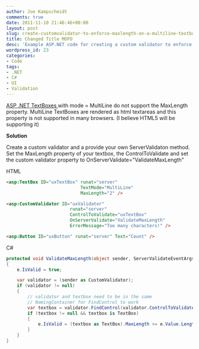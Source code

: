 ```yaml
---
author: Joe Kampschmidt
comments: true
date: 2011-11-10 21:46:46+00:00
layout: post
slug: create-customvalidator-to-enforce-maxlength-on-a-multiline-textbox
title: Changed Title MOFO
desc: 'Example ASP.NET code for creating a custom validator to enforce a maximum length on a multiline textbox'
wordpress_id: 23
categories:
- Code
tags:
- .NET
- C#
- UI
- Validation
---
```


[ASP .NET TextBoxes ](http://msdn.microsoft.com/en-us/library/system.web.ui.webcontrols.textbox.maxlength.aspx) with mode = MultiLine do not support the MaxLength property. MultiLine TextBoxes are rendered as html textareas and this property is not supported in many browsers. (I believe HTML5 will be supporting it)

**Solution**  

Create a custom validator and a provide your own ServerValidaton method. Set the MaxLength property of your textbox, the ControlToValidate and set the custom validator property to OnServerValidate="ValidateMaxLength"

HTML

```html
<asp:TextBox ID="uxTextBox" runat="server"
                            TextMode="MultiLine"
                            MaxLength="2" />

<asp:CustomValidator ID="uxValidator"
                        runat="server"
                        ControlToValidate="uxTextBox"
                        OnServerValidate="ValidateMaxLength"
                        ErrorMessage="Too many characters!" />

<asp:Button ID="uxButton" runat="server" Text="Count" />
```

C#

```csharp
protected void ValidateMaxLength(object sender, ServerValidateEventArgs e)
{
    e.IsValid = true;

    var validator = (sender as CustomValidator);
    if (validator != null)
    {
        // validator and textbox need to be in the same
        // NamingContainer for FindControl to work
        var textbox = validator.FindControl(validator.ControlToValidate);
        if (textbox != null && textbox is TextBox)
        {
            e.IsValid = (textbox as TextBox).MaxLength >= e.Value.Length;
        }
    }
}
```
